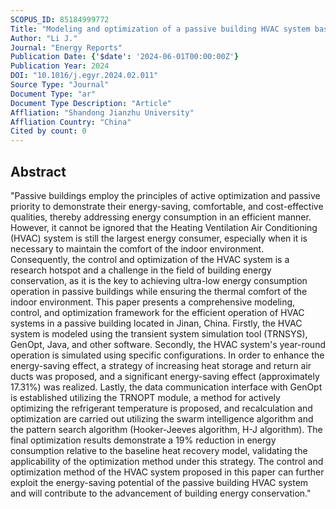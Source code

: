 ```yaml
---
SCOPUS_ID: 85184999772
Title: "Modeling and optimization of a passive building HVAC system based on improved PSO and H-J Algorithm"
Author: "Li J."
Journal: "Energy Reports"
Publication Date: {'$date': '2024-06-01T00:00:00Z'}
Publication Year: 2024
DOI: "10.1016/j.egyr.2024.02.011"
Source Type: "Journal"
Document Type: "ar"
Document Type Description: "Article"
Affliation: "Shandong Jianzhu University"
Affliation Country: "China"
Cited by count: 0
---
```


## Abstract
"Passive buildings employ the principles of active optimization and passive priority to demonstrate their energy-saving, comfortable, and cost-effective qualities, thereby addressing energy consumption in an efficient manner. However, it cannot be ignored that the Heating Ventilation Air Conditioning (HVAC) system is still the largest energy consumer, especially when it is necessary to maintain the comfort of the indoor environment. Consequently, the control and optimization of the HVAC system is a research hotspot and a challenge in the field of building energy conservation, as it is the key to achieving ultra-low energy consumption operation in passive buildings while ensuring the thermal comfort of the indoor environment. This paper presents a comprehensive modeling, control, and optimization framework for the efficient operation of HVAC systems in a passive building located in Jinan, China. Firstly, the HVAC system is modeled using the transient system simulation tool (TRNSYS), GenOpt, Java, and other software. Secondly, the HVAC system's year-round operation is simulated using specific configurations. In order to enhance the energy-saving effect, a strategy of increasing heat storage and return air ducts was proposed, and a significant energy-saving effect (approximately 17.31%) was realized. Lastly, the data communication interface with GenOpt is established utilizing the TRNOPT module, a method for actively optimizing the refrigerant temperature is proposed, and recalculation and optimization are carried out utilizing the swarm intelligence algorithm and the pattern search algorithm (Hooker-Jeeves algorithm, H-J algorithm). The final optimization results demonstrate a 19% reduction in energy consumption relative to the baseline heat recovery model, validating the applicability of the optimization method under this strategy. The control and optimization method of the HVAC system proposed in this paper can further exploit the energy-saving potential of the passive building HVAC system and will contribute to the advancement of building energy conservation."
